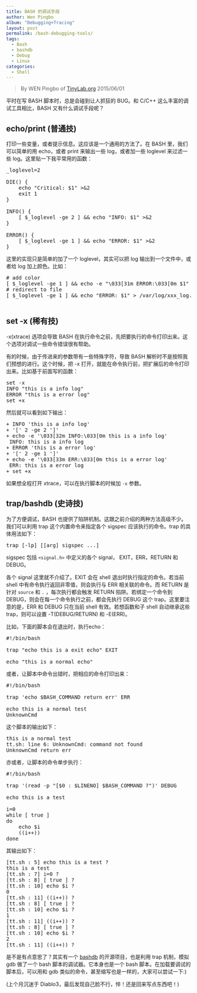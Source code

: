 ```yaml
---
title: BASH 的调试手段
author: Wen Pingbo
album: "Debugging+Tracing"
layout: post
permalink: /bash-debugging-tools/
tags:
  - Bash
  - bashdb
  - Debug
  - Linux
categories:
  - Shell
---
```


> By WEN Pingbo of [TinyLab.org][1]
> 2015/06/01

平时在写 BASH 脚本时，总是会碰到让人抓狂的 BUG。和 C/C++ 这么丰富的调试工具相比，BASH 又有什么调试手段呢？


## echo/print (普通技)

打印一些变量，或者提示信息。这应该是一个通用的方法了。在 BASH 里，我们可以简单的用 echo，或者 print 来输出一些 log，或者加一些 loglevel 来过滤一些 log。这里贴一下我平常用的函数：

<pre>_loglevel=2

DIE() {
    echo "Critical: $1" >&#038;2
    exit 1
}

INFO() {
    [ $_loglevel -ge 2 ] &#038;&#038; echo "INFO: $1" >&#038;2
}

ERROR() {
    [ $_loglevel -ge 1 ] &#038;&#038; echo "ERROR: $1" >&#038;2
}
</pre>

<!-- more -->

这里的实现只是简单的加了一个 loglevel，其实可以把 log 输出到一个文件中，或者给 log 加上颜色。比如：

<pre># add color
[ $_loglevel -ge 1 ] &#038;&#038; echo -e "\033[31m ERROR:\033[0m $1" >&#038;2
# redirect to file
[ $_loglevel -ge 1 ] &#038;&#038; echo "ERROR: $1" > /var/log/xxx_log.$BASHPID

</pre>

## set -x (稀有技)

-x(xtrace) 选项会导致 BASH 在执行命令之前，先把要执行的命令打印出来。这个选项对调试一些命令错误很有帮助。

有的时候，由于传进来的参数带有一些特殊字符，导致 BASH 解析时不是按照我们预想的进行。这个时候，把 -x 打开，就能在命令执行前，把扩展后的命令打印出来。比如基于前面写的函数：

<pre>set -x
INFO "this is a info log"
ERROR "this is a error log"
set +x
</pre>

然后就可以看到如下输出：

<pre>+ INFO 'this is a info log'
+ '[' 2 -ge 2 ']'
+ echo -e '\033[32m INFO:\033[0m this is a info log'
 INFO: this is a info log
+ ERROR 'this is a error log'
+ '[' 2 -ge 1 ']'
+ echo -e '\033[33m ERR:\033[0m this is a error log'
 ERR: this is a error log
+ set +x
</pre>

如果想全程打开 xtrace，可以在执行脚本的时候加 `-x` 参数。

## trap/bashdb (史诗技)

为了方便调试，BASH 也提供了陷阱机制。这跟之前介绍的两种方法高级不少。我们可以利用 trap 这个内置命令来指定各个 sigspec 应该执行的命令。trap 的具体用法如下：

<pre>trap [-lp] [[arg] sigspec ...]
</pre>

sigspec 包括 `<signal.h>` 中定义的各个 signal， EXIT，ERR，RETURN 和 DEBUG。

各个 signal 这里就不介绍了。EXIT 会在 shell 退出时执行指定的命令。若当前 shell 中有命令执行返回非零值，则会执行与 ERR 相关联的命令。而 RETURN 是针对 `source` 和 `.` ，每次执行都会触发 RETURN 陷阱。若绑定一个命令到 DEBUG，则会在每一个命令执行之前，都会先执行 DEBUG 这个 trap。这里要注意的是，ERR 和 DEBUG 只在当前 shell 有效。若想函数和子 shell 自动继承这些 trap，则可以设置 -T(DEBUG/RETURN) 和 -E(ERR)。

比如，下面的脚本会在退出时，执行echo：

<pre>#!/bin/bash

trap "echo this is a exit echo" EXIT

echo "this is a normal echo"
</pre>

或者，让脚本中命令出错时，把相应的命令打印出来：

<pre>#!/bin/bash

trap 'echo $BASH_COMMAND return err' ERR

echo this is a normal test
UnknownCmd
</pre>

这个脚本的输出如下：

<pre>this is a normal test
tt.sh: line 6: UnknownCmd: command not found
UnknownCmd return err
</pre>

亦或者，让脚本的命令单步执行：

<pre>#!/bin/bash

trap '(read -p "[$0 : $LINENO] $BASH_COMMAND ?")' DEBUG

echo this is a test

i=0
while [ true ]
do
    echo $i
    ((i++))
done
</pre>

其输出如下：

<pre>[tt.sh : 5] echo this is a test ?
this is a test
[tt.sh : 7] i=0 ?
[tt.sh : 8] [ true ] ?
[tt.sh : 10] echo $i ?
0
[tt.sh : 11] ((i++)) ?
[tt.sh : 8] [ true ] ?
[tt.sh : 10] echo $i ?
1
[tt.sh : 11] ((i++)) ?
[tt.sh : 8] [ true ] ?
[tt.sh : 10] echo $i ?
2
[tt.sh : 11] ((i++)) ?
</pre>

是不是有点意思了？其实有一个 [bashdb][2] 的开源项目，也是利用 trap 机制，模拟 gdb 做了一个 bash 脚本的调试器。它本身也是一个 bash 脚本。在加载要调试的脚本后，可以用和 gdb 类似的命令，甚至缩写也是一样的，大家可以尝试一下:)

(上个月沉迷于 Diablo3，最后发现自己脸不行，悴！还是回来写点东西吧！)





 [1]: https://tinylab.org
 [2]: http://bashdb.sourceforge.net/
